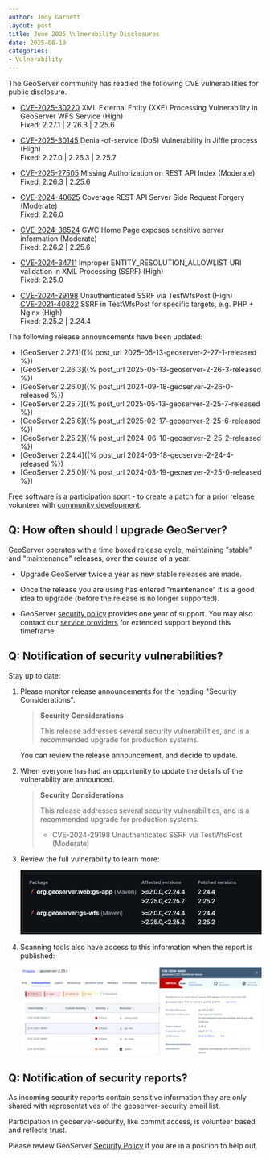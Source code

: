 ```yaml
---
author: Jody Garnett
layout: post
title: June 2025 Vulnerability Disclosures
date: 2025-06-10
categories:
- Vulnerability
---
```


The GeoServer community has readied the following CVE vulnerabilities for public disclosure.

* [CVE-2025-30220](https://github.com/geoserver/geoserver/security/advisories/GHSA-jj54-8f66-c5pc) XML External Entity (XXE) Processing Vulnerability in GeoServer WFS Service (High)  
  Fixed: 2.27.1 | 2.26.3 | 2.25.6

* [CVE-2025-30145](https://github.com/geoserver/geoserver/security/advisories/GHSA-gr67-pwcv-76gf) Denial-of-service (DoS) Vulnerability in Jiffle process (High)  
  Fixed: 2.27.0 | 2.26.3 | 2.25.7
  
* [CVE-2025-27505](https://github.com/geoserver/geoserver/security/advisories/GHSA-h86g-x8mm-78m5) Missing Authorization on REST API Index (Moderate)  
  Fixed: 2.26.3 | 2.25.6
  
* [CVE-2024-40625](https://github.com/geoserver/geoserver/security/advisories/GHSA-r4hf-r8gj-jgw2) Coverage REST API Server Side Request Forgery (Moderate)  
  Fixed: 2.26.0

* [CVE-2024-38524](https://github.com/geoserver/geoserver/security/advisories/GHSA-jm79-7xhw-6f6f) GWC Home Page exposes sensitive server information (Moderate)  
  Fixed: 2.26.2 | 2.25.6

* [CVE-2024-34711](https://github.com/geoserver/geoserver/security/advisories/GHSA-mc43-4fqr-c965) Improper ENTITY_RESOLUTION_ALLOWLIST URI validation in XML Processing (SSRF) (High)  
  Fixed: 2.25.0

* [CVE-2024-29198](https://github.com/geoserver/geoserver/security/advisories/GHSA-5gw5-jccf-6hxw) Unauthenticated SSRF via TestWfsPost (High)  
  [CVE-2021-40822](https://github.com/geoserver/geoserver/security/advisories/GHSA-68cf-j696-wvv9) SSRF in TestWfsPost for specific targets, e.g. PHP + Nginx (High)  
  Fixed: 2.25.2 | 2.24.4


The following release announcements have been updated:

* [GeoServer 2.27.1]({% post_url 2025-05-13-geoserver-2-27-1-released %})
* [GeoServer 2.26.3]({% post_url 2025-05-13-geoserver-2-26-3-released %})
* [GeoServer 2.26.0]({% post_url 2024-09-18-geoserver-2-26-0-released %})
* [GeoServer 2.25.7]({% post_url 2025-05-13-geoserver-2-25-7-released %})
* [GeoServer 2.25.6]({% post_url 2025-02-17-geoserver-2-25-6-released %})
* [GeoServer 2.25.2]({% post_url 2024-06-18-geoserver-2-25-2-released %})
* [GeoServer 2.24.4]({% post_url 2024-06-18-geoserver-2-24-4-released %})
* [GeoServer 2.25.0]({% post_url 2024-03-19-geoserver-2-25-0-released %})

Free software is a participation sport - to create a patch for a prior release volunteer with [community development](/devel/).

## Q: How often should I upgrade GeoServer?

GeoServer operates with a time boxed release cycle, maintaining "stable" and "maintenance" releases, over the course of a year.

* Upgrade GeoServer twice a year as new stable releases are made.

* Once the release you are using has entered "maintenance" it is a good idea to upgrade (before the release is no longer supported).

* GeoServer [security policy](https://github.com/geoserver/geoserver/blob/main/SECURITY.md) provides one year of
  support. You may also contact our [service providers](/support/) for extended support beyond this timeframe.

## Q: Notification of security vulnerabilities?

Stay up to date:

1. Please monitor release announcements for the heading "Security Considerations".
     
    > **Security Considerations**
    >  
    > This release addresses several security vulnerabilities, and is a recommended upgrade for production systems.

    You can review the release announcement, and decide to update.

2. When everyone has had an opportunity to update the details of the vulnerability are announced.

    > **Security Considerations**
    >  
    > This release addresses several security vulnerabilities, and is a recommended upgrade for production systems.
    >  
    > * CVE-2024-29198 Unauthenticated SSRF via TestWfsPost (Moderate)

3. Review the full vulnerability to learn more:
   
   <img src="/img/posts/2.27/cve-report-details.png" alt="CVE Report" class="screensnap"/>

4. Scanning tools also have access to this information when the report is published:

    <img src="/img/posts/2.26/cve-scan.png" alt="CVE Scan Results" class="screensnap"/>

## Q: Notification of security reports?

As incoming security reports contain sensitive information they are only shared with representatives of the geoserver-security email list.

Participation in geoserver-security, like commit access, is volunteer based and reflects trust.

Please review GeoServer [Security Policy](https://docs.geoserver.org/latest/en/developer/policies/security.html) if you are in a position to help out.

